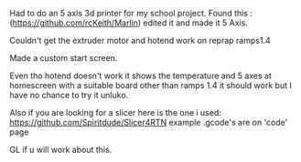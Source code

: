 Had to do an 5 axis 3d printer for my school project. Found this :(https://github.com/rcKeith/Marlin) edited it and made it 5 Axis. 

Couldn't get the extruder motor and hotend work on reprap ramps1.4

Made a custom start screen.

Even tho hotend doesn't work it shows the temperature and 5 axes at homescreen with a suitable board other than ramps 1.4 it should work but I have no chance to try it unluko.

Also if you are looking for a slicer here is the one i used: https://github.com/Spiritdude/Slicer4RTN example .gcode's are on 'code' page


GL if u will work about this.
